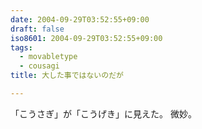 ```yaml
---
date: 2004-09-29T03:52:55+09:00
draft: false
iso8601: 2004-09-29T03:52:55+09:00
tags:
  - movabletype
  - cousagi
title: 大した事ではないのだが

---
```


「こうさぎ」が「こうげき」に見えた。
微妙。
